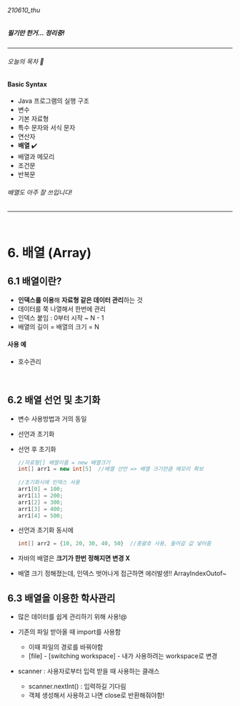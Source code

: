 ###### 210610_thu

##### 필기만 한거... 정리중!

<hr>



###### 오늘의 목차 :lemon:

#### Basic Syntax

- Java 프로그램의 실행 구조 
- 변수 
- 기본 자료형 
- 특수 문자와 서식 문자 
- 연산자 
- **배열** :heavy_check_mark:
- 배열과 메모리
- 조건문
- 반복문

###### 배열도 아주 잘 쓰입니다!

<hr>



<br>

# 6. 배열 (Array)



## 6.1 배열이란?

- **인덱스를 이용**해 **자료형 같은 데이터 관리**하는 것
- 데이터를 쭉 나열해서 한번에 관리
- 인덱스 붙임 : 0부터 시작 ~ N - 1
- 배열의 길이 = 배열의 크기 = N

#### 사용 예

- 호수관리

<br>

## 6.2 배열 선언 및 초기화

- 변수 사용방법과 거의 동일

- 선언과 초기화

- 선언 후 초기화

  ```java
  //자료형[] 배열이름 = new 배열크기
  int[] arr1 = new int[5]  //배열 선언 => 배열 크기만큼 메모리 확보
      
  //초기화시에 인덱스 사용
  arr1[0] = 100;
  arr1[1] = 200;
  arr1[2] = 300;
  arr1[3] = 400;
  arr1[4] = 500;
  ```

  

- 선언과 초기화 동시에

  ```java
  int[] arr2 = {10, 20, 30, 40, 50}  //중괄호 사용, 들어갈 값 넣어줌
  ```

- 자바의 배열은 **크기가 한번 정해지면 변경 X**

- 배열 크기 정해졌는데, 인덱스 벗어나게 접근하면 에러발생!! ArrayIndexOutof~

## 6.3 배열을 이용한 학사관리

- 많은 데이터를 쉽게 관리하기 위해 사용!@

- 기존의 파일 받아올 때 import를 사용함
  - 이때 파일의 경로를 바꿔야함
  - [file] - [switching workspace] - 내가 사용하려는 workspace로 변경



- scanner : 사용자로부터 입력 받을 때 사용하는 클래스
  - scanner.nextInt() : 입력하길 기다림
  - 객체 생성해서 사용하고 나면 close로 반환해줘야함!